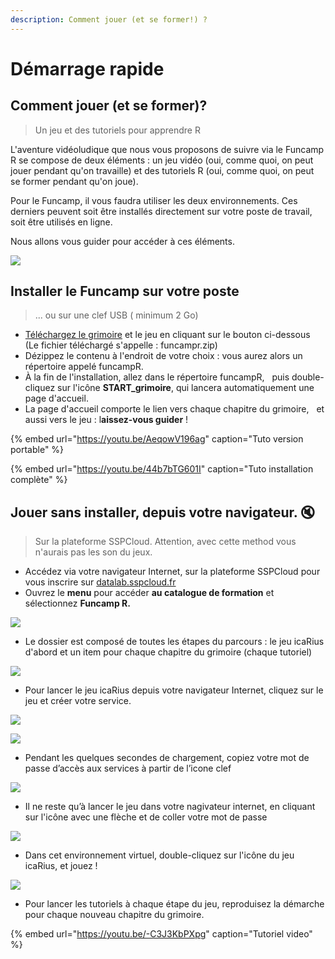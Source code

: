 ```yaml
---
description: Comment jouer (et se former!) ?
---
```


# Démarrage rapide

## Comment jouer \(et se former\)? 

> Un jeu et des tutoriels pour apprendre R

L'aventure vidéoludique que nous vous proposons de suivre via le Funcamp R se compose de deux éléments : un jeu vidéo \(oui, comme quoi, on peut jouer pendant qu'on travaille\) et des tutoriels R \(oui, comme quoi, on peut se former pendant qu'on joue\).

Pour le Funcamp, il vous faudra utiliser les deux environnements. Ces derniers peuvent soit être installés directement sur votre poste de travail, soit être utilisés en ligne.

Nous allons vous guider pour accéder à ces éléments.

![](.gitbook/assets/image%20%2824%29.png)

## Installer le Funcamp sur votre poste

> ... ou sur une clef USB \( minimum 2 Go\)

* [Téléchargez le grimoire](https://minio.lab.sspcloud.fr/funcampr/funcampr.zip) et le jeu en cliquant sur le bouton ci-dessous    \(Le fichier téléchargé s'appelle : funcampr.zip\)
* Dézippez le contenu à l'endroit de votre choix : vous aurez alors un répertoire appelé funcampR. 
* À la fin de l'installation, allez dans le répertoire funcampR,    puis double-cliquez sur l'icône **START\_grimoire**, qui lancera automatiquement une page d'accueil. 
* La page d'accueil comporte le lien vers chaque chapitre du grimoire,    et aussi vers le jeu : l**aissez-vous guider** ! 

{% embed url="https://youtu.be/AeqowV196ag" caption="Tuto version portable" %}

{% embed url="https://youtu.be/44b7bTG601I" caption="Tuto installation complète" %}





## Jouer sans installer, depuis votre navigateur. 🔇

> Sur la plateforme SSPCloud. Attention, avec cette method vous n'aurais pas les son du jeux.

* Accédez via votre navigateur Internet, sur la plateforme SSPCloud pour vous inscrire sur [datalab.sspcloud.fr](https://onyxia.lab.sspcloud.fr)
* Ouvrez le **menu** pour accéder **au catalogue de formation** et sélectionnez **Funcamp R.**

![](.gitbook/assets/image%20%2821%29.png)

* Le dossier est composé de toutes les étapes du parcours : le jeu icaRius d'abord et un item pour chaque chapitre du grimoire \(chaque tutoriel\)

![](.gitbook/assets/image%20%2820%29.png)

* Pour lancer le jeu icaRius depuis votre navigateur Internet, cliquez sur le jeu et créer votre service.

![](.gitbook/assets/image%20%2825%29.png)

![](.gitbook/assets/image%20%2823%29.png)

* Pendant les quelques secondes de chargement, copiez votre mot de passe d’accès aux services à partir de l’icone clef

![](.gitbook/assets/image%20%2819%29.png)



* Il ne reste qu’à lancer le jeu dans votre nagivateur internet, en cliquant sur l'icône avec une flèche et de coller votre mot de passe

![](.gitbook/assets/image%20%2818%29.png)

* Dans cet environnement virtuel, double-cliquez sur l'icône du jeu icaRius, et jouez !

![](.gitbook/assets/image%20%2817%29.png)

* Pour lancer les tutoriels à chaque étape du jeu, reproduisez la démarche pour chaque nouveau chapitre du grimoire.

{% embed url="https://youtu.be/-C3J3KbPXpg" caption="Tutoriel video" %}





